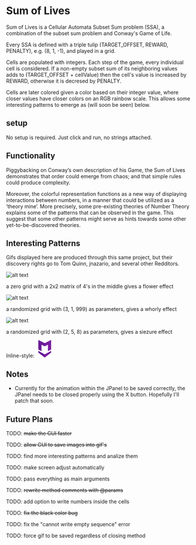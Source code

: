 ﻿# Sum of Lives
Sum of Lives is a Cellular Automata Subset Sum problem (SSA), a combination of the subset sum problem and Conway's Game of Life.

Every SSA is defined with a triple tulip (TARGET_OFFSET, REWARD, PENALTY), e.g. (8, 1, -1), and played in a grid. 

Cells are populated with integers. Each step of the game, every individual cell is considered. If a non-empty subset sum of its neighboring values adds to (TARGET_OFFSET + cellValue) then the cell's value is increased by REWARD, otherwise it is decresed by PENALTY.

Cells are later colored given a color based on their integer value, where closer values have closer colors on an RGB rainbow scale. This allows some interesting patterns to emerge as (will soon be seen) below. 

## setup

No setup is required. Just click and run, no strings attached. 

## Functionality 

Piggybacking on Conway’s own description of his Game, the Sum of Lives demonstrates that order could emerge from chaos; and that simple rules could produce complexity. 

Moreover, the colorful representation functions as a new way of displaying interactions between numbers, in a manner that could be utilized as a ‘theory mine’. More precisely, some pre-existing theories of Number Theory explains some of the patterns that can be observed in the game. This suggest that some other patterns might serve as hints towards some other yet-to-be-discovered theories. 


## Interesting Patterns 

Gifs displayed here are produced through this same project, but their discovery rights go to Tom Quinn, jnazario, and several other Redditors. 

![alt text](https://github.com/OmarAlSughayer/Sum-of-Lives/tree/master/bin/Debug/world1.gif)

a zero grid with a 2x2 matrix of 4's in the middle gives a flower effect

![alt text](https://github.com/OmarAlSughayer/Sum-of-Lives/tree/master/bin/Debug/world2.gif)

a randomized grid with (3, 1, 999) as parameters, gives a whorly effect

![alt text](https://github.com/OmarAlSughayer/Sum-of-Lives/tree/master/bin/Debug/world3.gif)

a randomized grid with (2, 5, 8) as parameters, gives a siezure effect



Inline-style: 
![alt text](https://github.com/adam-p/markdown-here/raw/master/src/common/images/icon48.png "Logo Title Text 1")


## Notes 

  * Currently for the animation within the JPanel to be saved correctly, the JPanel needs to be closed properly using the X button. Hopefully I'll patch that soon. 

## Future Plans 

TODO: ~~make the GUI faster~~

TODO: ~~allow GUI to save images into gif's~~

TODO: find more interesting patterns and analize them

TODO: make screen adjust automatically

TODO: pass everything as main arguments

TODO: ~~rewrite method comments with @params~~

TODO: add option to write numbers inside the cells

TODO: ~~fix the black color bug~~

TODO: fix the "cannot write empty sequence" error

TODO: force gif to be saved regardless of closing method